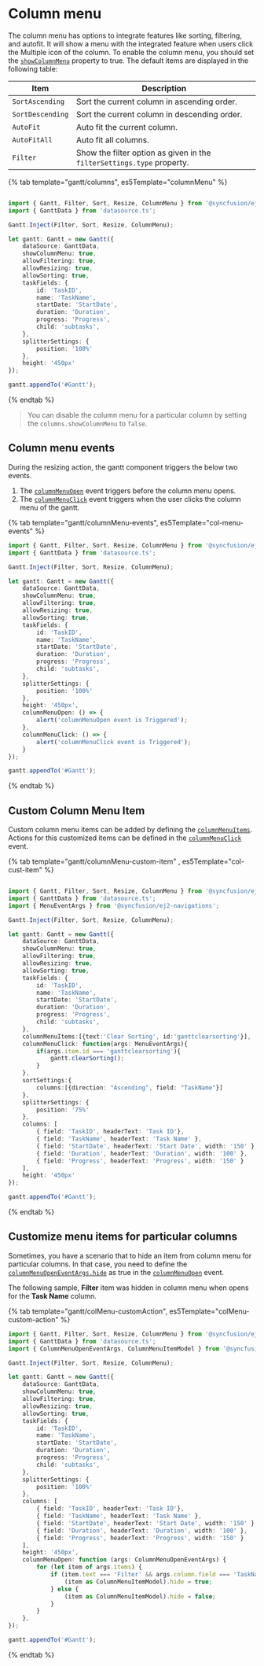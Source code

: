 # Column menu

The column menu has options to integrate features like sorting, filtering, and autofit. It will show a menu with the integrated feature when users click the Multiple icon of the column. To enable the column menu, you should set the [`showColumnMenu`](../api/gantt/#showcolumnmenu) property to true.
The default items are displayed in the following table:

| Item | Description |
|-----|-----|
| `SortAscending` | Sort the current column in ascending order. |
| `SortDescending` | Sort the current column in descending order. |
| `AutoFit` | Auto fit the current column. |
| `AutoFitAll` | Auto fit all columns. |
| `Filter` | Show the filter option as given in the `filterSettings.type` property. |

{% tab template="gantt/columns", es5Template="columnMenu" %}

```typescript

import { Gantt, Filter, Sort, Resize, ColumnMenu } from '@syncfusion/ej2-gantt';
import { GanttData } from 'datasource.ts';

Gantt.Inject(Filter, Sort, Resize, ColumnMenu);

let gantt: Gantt = new Gantt({
    dataSource: GanttData,
    showColumnMenu: true,
    allowFiltering: true,
    allowResizing: true,
    allowSorting: true,
    taskFields: {
        id: 'TaskID',
        name: 'TaskName',
        startDate: 'StartDate',
        duration: 'Duration',
        progress: 'Progress',
        child: 'subtasks',
    },
    splitterSettings: {
        position: '100%'
    },
    height: '450px'
});

gantt.appendTo('#Gantt');

```

{% endtab %}

> You can disable the column menu for a particular column by setting the `columns.showColumnMenu` to `false`.

## Column menu events

During the resizing action, the gantt component triggers the below two events.

1. The [`columnMenuOpen`](../api/gantt/#columnmenuopen) event triggers before the column menu opens.
2. The [`columnMenuClick`](../api/gantt/#columnmenuclick) event triggers when the user clicks the column menu of the gantt.

{% tab template="gantt/columnMenu-events", es5Template="col-menu-events" %}

```typescript
import { Gantt, Filter, Sort, Resize, ColumnMenu } from '@syncfusion/ej2-gantt';
import { GanttData } from 'datasource.ts';

Gantt.Inject(Filter, Sort, Resize, ColumnMenu);

let gantt: Gantt = new Gantt({
    dataSource: GanttData,
    showColumnMenu: true,
    allowFiltering: true,
    allowResizing: true,
    allowSorting: true,
    taskFields: {
        id: 'TaskID',
        name: 'TaskName',
        startDate: 'StartDate',
        duration: 'Duration',
        progress: 'Progress',
        child: 'subtasks',
    },
    splitterSettings: {
        position: '100%'
    },
    height: '450px',
    columnMenuOpen: () => {
        alert('columnMenuOpen event is Triggered');
    },
    columnMenuClick: () => {
        alert('columnMenuClick event is Triggered');
    }
});

gantt.appendTo('#Gantt');


```

{% endtab %}

## Custom Column Menu Item

Custom column menu items can be added by defining the [`columnMenuItems`](../api/gantt/#columnmenuitems).
Actions for this customized items can be defined in the [`columnMenuClick`](../api/gantt/#columnmenuclick) event.

{% tab template="gantt/columnMenu-custom-item" , es5Template="col-cust-item" %}

```typescript

import { Gantt, Filter, Sort, Resize, ColumnMenu } from '@syncfusion/ej2-gantt';
import { GanttData } from 'datasource.ts';
import { MenuEventArgs } from '@syncfusion/ej2-navigations';

Gantt.Inject(Filter, Sort, Resize, ColumnMenu);

let gantt: Gantt = new Gantt({
    dataSource: GanttData,
    showColumnMenu: true,
    allowFiltering: true,
    allowResizing: true,
    allowSorting: true,
    taskFields: {
        id: 'TaskID',
        name: 'TaskName',
        startDate: 'StartDate',
        duration: 'Duration',
        progress: 'Progress',
        child: 'subtasks',
    },
    columnMenuItems:[{text:'Clear Sorting', id:'ganttclearsorting'}],
    columnMenuClick: function(args: MenuEventArgs){
        if(args.item.id === 'ganttclearsorting'){
            gantt.clearSorting();
        }
    },
    sortSettings:{
        columns:[{direction: "Ascending", field: "TaskName"}]
    },
    splitterSettings: {
        position: '75%'
    },
    columns: [
        { field: 'TaskID', headerText: 'Task ID'},
        { field: 'TaskName', headerText: 'Task Name' },
        { field: 'StartDate', headerText: 'Start Date', width: '150' },
        { field: 'Duration', headerText: 'Duration', width: '100' },
        { field: 'Progress', headerText: 'Progress', width: '150' }
    ],
    height: '450px'
});

gantt.appendTo('#Gantt');

```

{% endtab %}

## Customize menu items for particular columns

Sometimes, you have a scenario that to hide an item from column menu for particular columns. In that case, you need to define the [`columnMenuOpenEventArgs.hide`](../api/grid/columnMenuOpenEventArgs) as true in the [`columnMenuOpen`](../api/gantt/#columnmenuopen) event.

The following sample, **Filter** item was hidden in column menu when opens for the **Task Name** column.

{% tab template="gantt/colMenu-customAction", es5Template="colMenu-custom-action" %}

```typescript
import { Gantt, Filter, Sort, Resize, ColumnMenu } from '@syncfusion/ej2-gantt';
import { GanttData } from 'datasource.ts';
import { ColumnMenuOpenEventArgs, ColumnMenuItemModel } from '@syncfusion/ej2-grids';

Gantt.Inject(Filter, Sort, Resize, ColumnMenu);

let gantt: Gantt = new Gantt({
    dataSource: GanttData,
    showColumnMenu: true,
    allowFiltering: true,
    allowResizing: true,
    allowSorting: true,
    taskFields: {
        id: 'TaskID',
        name: 'TaskName',
        startDate: 'StartDate',
        duration: 'Duration',
        progress: 'Progress',
        child: 'subtasks',
    },
    splitterSettings: {
        position: '100%'
    },
    columns: [
        { field: 'TaskID', headerText: 'Task ID'},
        { field: 'TaskName', headerText: 'Task Name' },
        { field: 'StartDate', headerText: 'Start Date', width: '150' },
        { field: 'Duration', headerText: 'Duration', width: '100' },
        { field: 'Progress', headerText: 'Progress', width: '150' }
    ],
    height: '450px',
    columnMenuOpen: function (args: ColumnMenuOpenEventArgs) {
        for (let item of args.items) {
            if (item.text === 'Filter' && args.column.field === 'TaskName') {
                (item as ColumnMenuItemModel).hide = true;
            } else {
                (item as ColumnMenuItemModel).hide = false;
            }
        }
    },
});

gantt.appendTo('#Gantt');


```

{% endtab %}